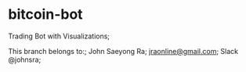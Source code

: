 # bitcoin-bot
Trading Bot with Visualizations;

This branch belongs to:;
John Saeyong Ra;
jraonline@gmail.com;
Slack @johnsra;
